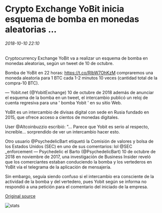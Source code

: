 # Crypto Exchange YoBit inicia esquema de bomba en monedas aleatorias ...

###### 2018-10-10 22:10

Cryptocurrency Exchange YoBit va a realizar un esquema de bomba en monedas aleatorias, según un tweet de 10 de octubre.

Bomba de YoBit en 22 horas: https://t.co/RIbW7OhKzM compraremos una moneda aleatoria para 1 BTC cada 1-2 minutos 10 veces (cantidad total de la compra-10 BTC).

— Yobit.net (@YobitExchange) 10 de octubre de 2018 además de anunciar el esquema de la bomba en un tweet, el intercambio publicó un reloj de cuenta regresiva para una ' bomba Yobit ' en su sitio Web.

YoBit es un intercambio de divisas digital con sede en Rusia fundado en 2015, que ofrece acceso a cientos de monedas digitales.

User @Altcoinbuzzio escribió: "... Parece que Yobit es serio al respecto, increíble... sorprendido de ver un intercambio hacer esto.

Otro usuario @PsychedelicBart etiquetó la Comisión de valores y bolsa de los Estados Unidos (SEC) en uno de sus comentarios: lol @SEC \_enforcement — Psychedelic el Barto (@PsychedelicBart) 10 de octubre de 2018 en noviembre de 2017, una investigación de Business Insider reveló que los comerciantes estaban conduciendo la bomba y los vertederos en YoBit vía el telegrama de la aplicación de mensajería.

Sin embargo, seguía siendo confuso si el intercambio era consciente de la actividad de la bomba y del vertedero, pues Yobit según se informa no respondió a una petición para el comentario del iniciado de la empresa.

[Original source](https://cointelegraph.com/news/crypto-exchange-yobit-starts-pump-scheme-on-random-coins)

![stats](https://c.statcounter.com/11760860/0/a89fa40b/1/ "stats")